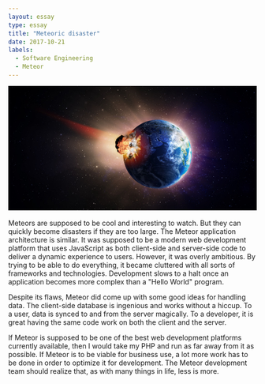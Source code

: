 ```yaml
---
layout: essay
type: essay
title: "Meteoric disaster"
date: 2017-10-21
labels:
  - Software Engineering
  - Meteor
---
```


<img class="ui image" src="../images/meteor.jpg">

Meteors are supposed to be cool and interesting to watch. But they can quickly become disasters if they are too large. The Meteor application architecture is similar. It was supposed to be a modern web development platform that uses JavaScript as both client-side and server-side code to deliver a dynamic experience to users. However, it was overly ambitious. By trying to be able to do everything, it became cluttered with all sorts of frameworks and technologies. Development slows to a halt once an application becomes more complex than a "Hello World" program.

Despite its flaws, Meteor did come up with some good ideas for handling data. The client-side database is ingenious and works without a hiccup. To a user, data is synced to and from the server magically. To a developer, it is great having the same code work on both the client and the server.

If Meteor is supposed to be one of the best web development platforms currently available, then I would take my PHP and run as far away from it as possible. If Meteor is to be viable for business use, a lot more work has to be done in order to optimize it for development. The Meteor development team should realize that, as with many things in life, less is more.
